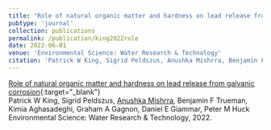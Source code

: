 ```yaml
---
title: "Role of natural organic matter and hardness on lead release from galvanic corrosion"
pubtype: 'journal'
collection: publications
permalink: /publication/king2022role
date: 2022-06-01
venue: 'Environmental Science: Water Research & Technology'
citation: 'Patrick W King, Sigrid Peldszus, Anushka Mishrra, Benjamin F Trueman, Kimia Aghasadeghi, Graham A Gagnon, Daniel E Giammar, Peter M Huck,&quot;Role of natural organic matter and hardness on lead release from galvanic corrosion.&quot; Environmental Science: Water Research & Technology, 2022.'
---
```

[Role of natural organic matter and hardness on lead release from galvanic corrosion](https://scholar.google.co.in/scholar?hl=en&as_sdt=0%2C26&q=Role+of+natural+organic+matter+and+hardness+on+lead+release+from+galvanic+corrosion){:target="_blank"}<br />
Patrick W King, Sigrid Peldszus, <ins>Anushka Mishrra</ins>, Benjamin F Trueman, Kimia Aghasadeghi, Graham A Gagnon, Daniel E Giammar, Peter M Huck <br />
Environmental Science: Water Research & Technology, 2022.
